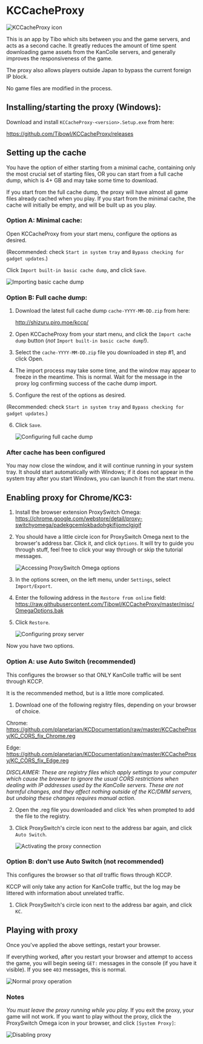 # KCCacheProxy
   ![KCCacheProxy icon](/KCCacheProxy/200403_asashiofairy_sm.png)
   
This is an app by Tibo which sits between you and the game servers, and acts as a
second cache. It greatly reduces the amount of time spent downloading game assets
from the KanColle servers, and generally improves the responsiveness of the game.

The proxy also allows players outside Japan to bypass the current foreign IP block.

No game files are modified in the process.


## Installing/starting the proxy (Windows):

Download and install `KCCacheProxy-<version>.Setup.exe` from here:

   https://github.com/Tibowl/KCCacheProxy/releases

## Setting up the cache

You have the option of either starting from a minimal cache, containing only the most crucial set of starting files, OR you can start from a full cache dump, which is 4+ GB and may take some time to download.

If you start from the full cache dump, the proxy will have almost all game files already cached when you play. If you start from the minimal cache, the cache will initially be empty, and will be built up as you play.

### Option A: Minimal cache:

Open KCCacheProxy from your start menu, configure the options as desired.

(Recommended: check `Start in system tray` and `Bypass checking for gadget updates`.)

Click `Import built-in basic cache dump`, and click `Save`.

   ![Importing basic cache dump](/KCCacheProxy/A10.png)
   
### Option B: Full cache dump:

1) Download the latest full cache dump `cache-YYYY-MM-DD.zip` from here:
   
   http://shizuru.piro.moe/kccp/
   
2) Open KCCacheProxy from your start menu, and click the `Import cache dump` button (*not* `Import built-in basic cache dump`!).

3) Select the `cache-YYYY-MM-DD.zip` file you downloaded in step #1, and click Open.

4) The import process may take some time, and the window may appear to freeze in the meantime. This is normal. Wait for the message in the proxy log confirming success of the cache dump import.

5) Configure the rest of the options as desired.

(Recommended: check `Start in system tray` and `Bypass checking for gadget updates`.)

6) Click `Save`.

   ![Configuring full cache dump](/KCCacheProxy/A12.png)

### After cache has been configured

You may now close the window, and it will continue running in your system tray.
It should start automatically with Windows; if it does not appear in the system tray after you start Windows, you can launch it from the start menu.
 
## Enabling proxy for Chrome/KC3:

1) Install the browser extension ProxySwitch Omega:
   https://chrome.google.com/webstore/detail/proxy-switchyomega/padekgcemlokbadohgkifijomclgjgif

2) You should have a little circle icon for ProxySwitch Omega next to the browser's
   address bar. Click it, and click `Options`. It will try to guide you
   through stuff, feel free to click your way through or skip the tutorial messages.

   ![Accessing ProxySwitch Omega options](/KCCacheProxy/B2.png)

3) In the options screen, on the left menu, under `Settings`, select `Import/Export`. 
4) Enter the following address in the `Restore from online` field:
   https://raw.githubusercontent.com/Tibowl/KCCacheProxy/master/misc/OmegaOptions.bak
5) Click `Restore`.

   ![Configuring proxy server](/KCCacheProxy/A11.png)

Now you have two options.

### Option A: use Auto Switch (recommended)

This configures the browser so that ONLY KanColle traffic will be sent through KCCP.

It is the recommended method, but is a little more complicated.

1) Download one of the following registry files, depending on your browser of choice.

Chrome: https://github.com/planetarian/KCDocumentation/raw/master/KCCacheProxy/KC_CORS_fix_Chrome.reg

Edge: https://github.com/planetarian/KCDocumentation/raw/master/KCCacheProxy/KC_CORS_fix_Edge.reg

*DISCLAIMER: These are registry files which apply settings to your computer which cause the browser to ignore the usual CORS restrictions when dealing with IP addresses used by the KanColle servers. These are not harmful changes, and they affect nothing outside of the KC/DMM servers, but undoing these changes requires manual action.*

2) Open the .reg file you downloaded and click Yes when prompted to add the file to the registry.

3) Click ProxySwitch's circle icon next to the address bar again,
   and click `Auto Switch`.

   ![Activating the proxy connection](/KCCacheProxy/B8.png)
   
### Option B: don't use Auto Switch (not recommended)

This configures the browser so that *all* traffic flows through KCCP.

KCCP will only take any action for KanColle traffic, but the log may be littered with information about unrelated traffic.

1) Click ProxySwitch's circle icon next to the address bar again,
   and click `KC`.




## Playing with proxy

Once you've applied the above settings, restart your browser.

If everything worked, after you restart your browser and attempt to access the game,
you will begin seeing `GET:` messages in the console (if you have it visible).
If you see `403` messages, this is normal.

   ![Normal proxy operation](/KCCacheProxy/C1.png)

### Notes
*You must leave the proxy running while you play.*
If you exit the proxy, your game will not work.
If you want to play without the proxy, click the ProxySwitch Omega icon in your browser,
and click `[System Proxy]`:

   ![Disabling proxy](/KCCacheProxy/C2.png)
